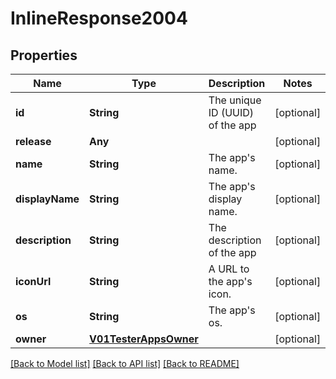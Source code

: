 # InlineResponse2004

## Properties
Name | Type | Description | Notes
------------ | ------------- | ------------- | -------------
**id** | **String** | The unique ID (UUID) of the app | [optional] 
**release** | **Any** |  | [optional] 
**name** | **String** | The app&#39;s name. | [optional] 
**displayName** | **String** | The app&#39;s display name. | [optional] 
**description** | **String** | The description of the app | [optional] 
**iconUrl** | **String** | A URL to the app&#39;s icon. | [optional] 
**os** | **String** | The app&#39;s os. | [optional] 
**owner** | [**V01TesterAppsOwner**](V01TesterAppsOwner.md) |  | [optional] 

[[Back to Model list]](../README.md#documentation-for-models) [[Back to API list]](../README.md#documentation-for-api-endpoints) [[Back to README]](../README.md)


